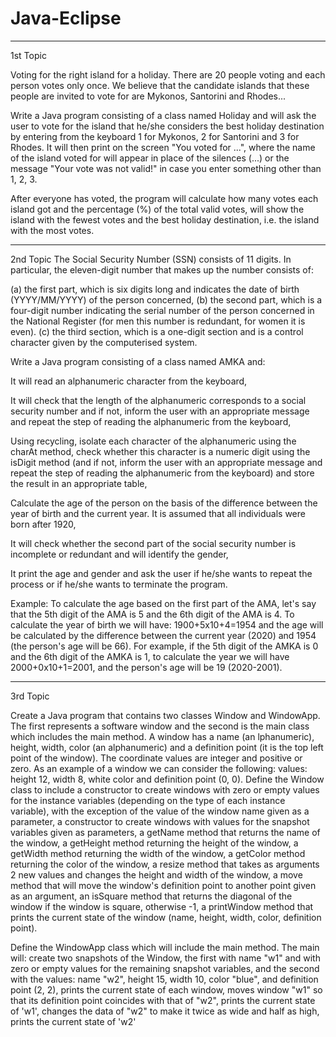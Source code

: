 # Java-Eclipse
--------------------------------------------
1st Topic


Voting for the right island for a holiday. There are 20 people voting and each person votes only once. We believe that the candidate islands that these people are invited to vote for are Mykonos, Santorini and Rhodes...

Write a Java program consisting of a class named Holiday and will ask the user to vote for the island that he/she considers the best holiday destination by entering from the keyboard 1 for Mykonos, 2 for Santorini and 3 for Rhodes. It will then print on the screen "You voted for ...", where the name of the island voted for will appear in place of the silences (...) or the message "Your vote was not valid!" in case you enter something other than 1, 2, 3.

After everyone has voted, the program will calculate how many votes each island got and the percentage (%) of the total valid votes, will show the island with the fewest votes and the best holiday destination, i.e. the island with the most votes.

--------------------------------------------
2nd Topic
The Social Security Number (SSN) consists of 11 digits. In particular, the eleven-digit number that makes up the number consists of: 

(a) the first part, which is six digits long and indicates the date of birth (YYYY/MM/YYYY) 
of the person concerned,
(b) the second part, which is a four-digit number indicating the serial number of the person 
concerned in the National Register (for men this number is redundant, for women it is 
even).
(c) the third section, which is a one-digit section and is a control character given by the 
computerised system.

Write a Java program consisting of a class named AMKA and:

It will read an alphanumeric character from the keyboard, 

It will check that the length of the alphanumeric corresponds to a social security number and if not, inform the user with an appropriate message and repeat the step of reading the alphanumeric from the keyboard, 

Using recycling, isolate each character of the alphanumeric using the charAt method, check whether this character is a numeric digit using the isDigit method (and if not, inform the user with an appropriate message and repeat the step of reading the alphanumeric from the keyboard) and store the result in an appropriate table, 

Calculate the age of the person on the basis of the difference between the year of birth and the current year. It is assumed that all individuals were born after 1920,

It will check whether the second part of the social security number is incomplete or redundant and will identify the gender,

It print the age and gender and ask the user if he/she wants to repeat the process or if he/she wants to terminate the program.

Example: To calculate the age based on the first part of the AMA, let's say that the 5th digit of the AMA is 5 and the 6th digit of the AMA is 4. To calculate the year of birth we will have:
1900+5x10+4=1954 and the age will be calculated by the difference between the current year (2020) and 1954 (the person's age will be 66). For example, if the 5th digit of the AMKA is 0 and the 6th digit of the AMKA is 1, to calculate the year we will have 2000+0x10+1=2001, and the person's age will be 19 (2020-2001).

--------------------------------------------
3rd Topic

Create a Java program that contains two classes Window and WindowApp. The first represents a software window and the second is the main class which includes the main method. A window has a name (an lphanumeric), height, width, color (an alphanumeric) and a definition point (it is the top left point of the window). The coordinate values are integer and positive or zero. As an example of a window we can consider the following:
values: height 12, width 8, white color and definition point (0, 0).
Define the Window class to include a constructor to create windows with zero or empty values for the instance variables (depending on the type of each instance variable), with the exception of the value of the 
window name given as a parameter,
a constructor to create windows with values for the snapshot variables given as 
parameters,
a getName method that returns the name of the window,
a getHeight method returning the height of the window,
a getWidth method returning the width of the window,
a getColor method returning the color of the window,
a resize method that takes as arguments 2 new values and changes the height and width 
of the window,
a move method that will move the window's definition point to another point given as an 
argument,
an isSquare method that returns the diagonal of the window if the window is square, 
otherwise -1,
a printWindow method that prints the current state of the window (name, height, width, 
color, definition point).

Define the WindowApp class which will include the main method. The main will:
create two snapshots of the Window, the first with name "w1" and with zero or empty values for the remaining snapshot variables, and the second with the values: name "w2", height 15, width 10, color "blue", and definition point (2, 2),
prints the current state of each window,
moves window "w1" so that its definition point coincides with that of "w2",
prints the current state of 'w1',
changes the data of "w2" to make it twice as wide and half as high,
prints the current state of 'w2'


